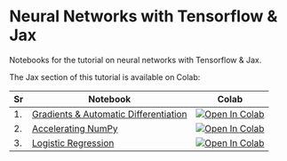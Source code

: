 Neural Networks with Tensorflow & Jax
=====================================

Notebooks for the tutorial on neural networks with Tensorflow & Jax.

The Jax section of this tutorial is available on Colab:

| Sr | Notebook | Colab |
| -- | -------- | ----- |
| 1. | [Gradients & Automatic Differentiation](jax/01_gradients.ipynb) | [![Open In Colab](https://colab.research.google.com/assets/colab-badge.svg)](https://colab.research.google.com/github/jaidevd/nn-tutorials/blob/master/jax/01_gradients.ipynb) |
| 2. | [Accelerating NumPy](jax/02_acceleration.ipynb) | [![Open In Colab](https://colab.research.google.com/assets/colab-badge.svg)](https://colab.research.google.com/github/jaidevd/nn-tutorials/blob/master/jax/02_acceleration.ipynb) | 
| 3. | [Logistic Regression](jax/03_logistic_neurons.ipynb) | [![Open In Colab](https://colab.research.google.com/assets/colab-badge.svg)](https://colab.research.google.com/github/jaidevd/nn-tutorials/blob/master/jax/03_logistic_neurons.ipynb) |
